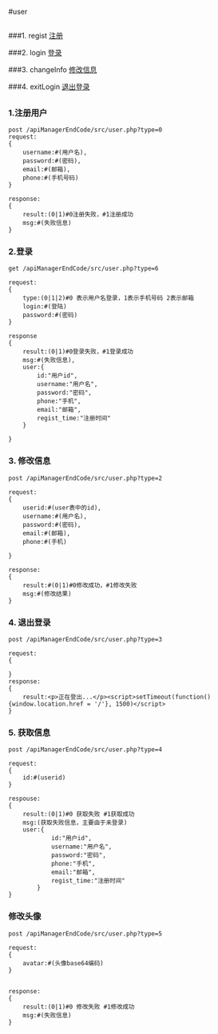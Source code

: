 #user
##

###1. regist [注册](#regsit)

###2. login [登录](#login)

###3. changeInfo [修改信息](#changeInfo)

###4. exitLogin [退出登录](#exitLogin)
##

### <a name="regist">1.注册用户</a>

    post /apiManagerEndCode/src/user.php?type=0
	request:
	{
		username:#(用户名),
		password:#(密码),
		email:#(邮箱),
		phone:#(手机号码)
	}

	response:
	{
		result:(0|1)#0注册失败，#1注册成功
		msg:#(失败信息)
	}


### <a name="login">2.登录</a>

	get /apiManagerEndCode/src/user.php?type=6

	request:
	{
		type:(0|1|2)#0 表示用户名登录，1表示手机号码 2表示邮箱
		login:#(登陆)
		password:#(密码)
	}

	response
	{
		result:(0|1)#0登录失败，#1登录成功
		msg:#(失败信息),
		user:{
			id:"用户id",
			username:"用户名",
			password:"密码",
			phone:"手机",
			email:"邮箱",
			regist_time:"注册时间"		
		}

	}


### <a name="changeInfo">3. 修改信息</a>

	post /apiManagerEndCode/src/user.php?type=2
	
	request:
	{
		userid:#(user表中的id),
		username:#(用户名),
		password:#(密码),
		email:#(邮箱),
		phone:#(手机)
		
	}

	response:
	{
		result:#(0|1)#0修改成功，#1修改失败
		msg:#(修改结果)
	}

### <a name='exitLogin'>4. 退出登录</a>
	
	post /apiManagerEndCode/src/user.php?type=3
	
	request:
	{
	
	}
	response:
	{
		result:<p>正在登出...</p><script>setTimeout(function() {window.location.href = '/'}, 1500)</script>
	}


### <a name='getinfo'>5. 获取信息</a>

	post /apiManagerEndCode/src/user.php?type=4

	request:
	{
		id:#(userid)
	}
	
	respouse:
	{
		result:(0|1)#0 获取失败 #1获取成功
		msg:(获取失败信息，主要由于未登录)
		user:{
				id:"用户id",
				username:"用户名",
				password:"密码",
				phone:"手机",
				email:"邮箱",
				regist_time:"注册时间"	
			}
	}


### <a name='changeAvatar'>修改头像</a>

	post /apiManagerEndCode/src/user.php?type=5

	request:
	{
		avatar:#(头像base64编码)
	}
	
	
	response:
	{
		result:(0|1)#0 修改失败 #1修改成功
		msg:#(失败信息)
	}